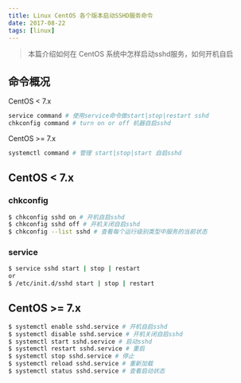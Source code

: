```yaml
---
title: Linux CentOS 各个版本启动SSHD服务命令
date: 2017-08-22
tags: [linux]
---
```



> 本篇介绍如何在 CentOS 系统中怎样启动sshd服务，如何开机自启

## 命令概况

CentOS < 7.x
```bash
service command # 使用service命令做start|stop|restart sshd
chkconfig command # turn on or off 机器自启sshd
```

CentOS >= 7.x
```bash
systemctl command # 管理 start|stop|start 自启sshd
```

## CentOS < 7.x

### chkconfig
```bash
$ chkconfig sshd on # 开机自启sshd
$ chkconfig sshd off # 开机关闭自启sshd
$ chkconfig --list sshd # 查看每个运行级别类型中服务的当前状态 
```

### service

```bash
$ service sshd start | stop | restart
or 
$ /etc/init.d/sshd start | stop | restart
```

## CentOS >= 7.x

```bash
$ systemctl enable sshd.service # 开机自启sshd
$ systemctl disable sshd.service # 开机关闭自启sshd
$ systemctl start sshd.service # 启动sshd
$ systemctl restart sshd.service # 重启
$ systemctl stop sshd.service # 停止
$ systemctl reload sshd.service # 重新加载
$ systemctl status sshd.service # 查看启动状态
```

